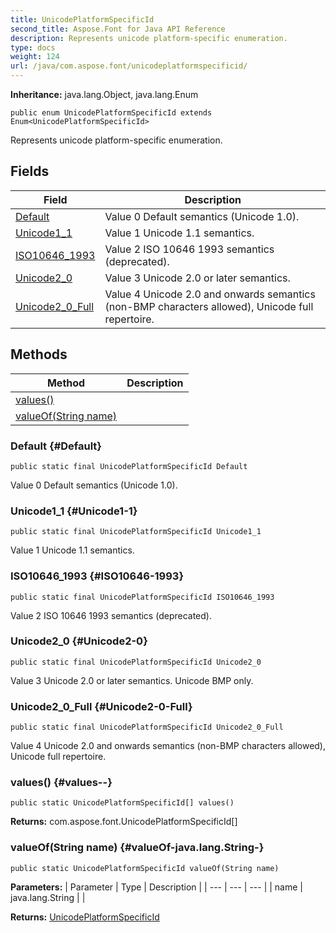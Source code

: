 ```yaml
---
title: UnicodePlatformSpecificId
second_title: Aspose.Font for Java API Reference
description: Represents unicode platform-specific enumeration.
type: docs
weight: 124
url: /java/com.aspose.font/unicodeplatformspecificid/
---
```

**Inheritance:**
java.lang.Object, java.lang.Enum
```
public enum UnicodePlatformSpecificId extends Enum<UnicodePlatformSpecificId>
```

Represents unicode platform-specific enumeration.
## Fields

| Field | Description |
| --- | --- |
| [Default](#Default) | Value 0 Default semantics (Unicode 1.0). |
| [Unicode1_1](#Unicode1-1) | Value 1 Unicode 1.1 semantics. |
| [ISO10646_1993](#ISO10646-1993) | Value 2 ISO 10646 1993 semantics (deprecated). |
| [Unicode2_0](#Unicode2-0) | Value 3 Unicode 2.0 or later semantics. |
| [Unicode2_0_Full](#Unicode2-0-Full) | Value 4 Unicode 2.0 and onwards semantics (non-BMP characters allowed), Unicode full repertoire. |
## Methods

| Method | Description |
| --- | --- |
| [values()](#values--) |  |
| [valueOf(String name)](#valueOf-java.lang.String-) |  |
### Default {#Default}
```
public static final UnicodePlatformSpecificId Default
```


Value 0 Default semantics (Unicode 1.0).

### Unicode1_1 {#Unicode1-1}
```
public static final UnicodePlatformSpecificId Unicode1_1
```


Value 1 Unicode 1.1 semantics.

### ISO10646_1993 {#ISO10646-1993}
```
public static final UnicodePlatformSpecificId ISO10646_1993
```


Value 2 ISO 10646 1993 semantics (deprecated).

### Unicode2_0 {#Unicode2-0}
```
public static final UnicodePlatformSpecificId Unicode2_0
```


Value 3 Unicode 2.0 or later semantics. Unicode BMP only.

### Unicode2_0_Full {#Unicode2-0-Full}
```
public static final UnicodePlatformSpecificId Unicode2_0_Full
```


Value 4 Unicode 2.0 and onwards semantics (non-BMP characters allowed), Unicode full repertoire.

### values() {#values--}
```
public static UnicodePlatformSpecificId[] values()
```




**Returns:**
com.aspose.font.UnicodePlatformSpecificId[]
### valueOf(String name) {#valueOf-java.lang.String-}
```
public static UnicodePlatformSpecificId valueOf(String name)
```




**Parameters:**
| Parameter | Type | Description |
| --- | --- | --- |
| name | java.lang.String |  |

**Returns:**
[UnicodePlatformSpecificId](../../com.aspose.font/unicodeplatformspecificid)
